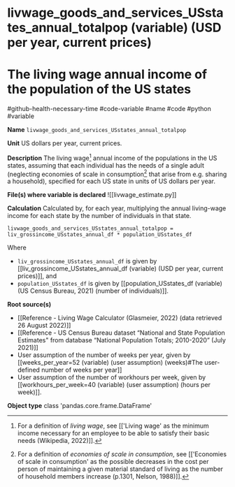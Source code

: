 # livwage_goods_and_services_USstates_annual_totalpop (variable) (USD per year, current prices)
# The living wage annual income of the population of the US states
#github-health-necessary-time
#code-variable #name #code #python #variable

**Name**
`livwage_goods_and_services_USstates_annual_totalpop`

**Unit**
US dollars per year, current prices.

**Description**
The living wage[^livwage] annual income of the populations in the US states, assuming that each individual has the needs of a single adult (neglecting economies of scale in consumption[^ecoscale] that arise from e.g. sharing a household), specified for each US state in units of US dollars per year.

**File(s) where variable is declared**
![[livwage_estimate.py]]

**Calculation**
Calculated by, for each year, multiplying the annual living-wage income for each state by the number of individuals in that state.

`livwage_goods_and_services_USstates_annual_totalpop = liv_grossincome_USstates_annual_df * population_USstates_df`

Where
- `liv_grossincome_USstates_annual_df` is given by [[liv_grossincome_USstates_annual_df (variable) (USD per year, current prices)]], and
- `population_USstates_df` is given by [[population_USstates_df (variable) (US Census Bureau, 2021) (number of individuals)]].


**Root source(s)**
- [[Reference - Living Wage Calculator (Glasmeier, 2022) (data retrieved 26 August 2022)]]
- [[Reference - US Census Bureau dataset “National and State Population Estimates" from database “National Population Totals; 2010-2020” (July 2021)]]
- User assumption of the number of weeks per year, given by [[weeks_per_year=52 (variable) (user assumption) (weeks)#The user-defined number of weeks per year]]
- User assumption of the number of workhours per week, given by [[workhours_per_week=40 (variable) (user assumption) (hours per week)]].

**Object type**
class 'pandas.core.frame.DataFrame'


[^ecoscale]: For a definition of *economies of scale in consumption*, see [['Economies of scale in consumption' as the possible decreases in the cost per person of maintaining a given material standard of living as the number of household members increase (p.1301, Nelson, 1988)]].

[^livwage]: For a definition of *living wage*, see [['Living wage' as the minimum income necessary for an employee to be able to satisfy their basic needs (Wikipedia, 2022)]].